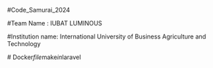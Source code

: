 #Code_Samurai_2024

#Team Name : IUBAT LUMINOUS

#Institution name: International University of Business Agriculture and Technology


#   D o c k e r _ f i l e _ m a k e _ i n _ l a r a v e l  
 